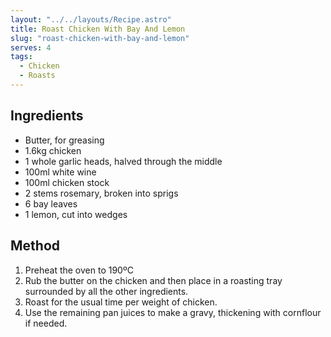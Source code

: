 ```yaml
---
layout: "../../layouts/Recipe.astro"
title: Roast Chicken With Bay And Lemon
slug: "roast-chicken-with-bay-and-lemon"
serves: 4
tags:
  - Chicken
  - Roasts
---
```


## Ingredients

- Butter, for greasing
- 1.6kg chicken
- 1 whole garlic heads, halved through the middle
- 100ml white wine
- 100ml chicken stock
- 2 stems rosemary, broken into sprigs
- 6 bay leaves
- 1 lemon, cut into wedges

## Method

1. Preheat the oven to 190ºC
1. Rub the butter on the chicken and then place in a roasting tray surrounded by all the other ingredients.
1. Roast for the usual time per weight of chicken.
1. Use the remaining pan juices to make a gravy, thickening with cornflour if needed.